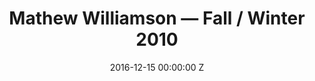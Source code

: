---
title: Mathew Williamson — Fall / Winter 2010
date: 2016-12-15 00:00:00 Z
position: 1
image: "/uploads/mathew-williamson-fw10-feature.jpg"
images:
- "/uploads/mathew-williamson-fw10-01.jpg"
- "/uploads/mathew-williamson-fw10-02.jpg"
- "/uploads/mathew-williamson-fw10-03.jpg"
- "/uploads/mathew-williamson-fw10-04.jpg"
- "/uploads/mathew-williamson-fw10-05.jpg"
- "/uploads/mathew-williamson-fw10-06.jpg"
- "/uploads/mathew-williamson-fw10-07.jpg"
- "/uploads/mathew-williamson-fw10-08.jpg"
- "/uploads/mathew-williamson-fw10-09.jpg"
- "/uploads/mathew-williamson-fw10-10.jpg"
- "/uploads/mathew-williamson-fw10-11.jpg"
- "/uploads/mathew-williamson-fw10-12.jpg"
- "/uploads/mathew-williamson-fw10-13.jpg"
- "/uploads/mathew-williamson-fw10-14.jpg"
- "/uploads/mathew-williamson-fw10-15.jpg"
- "/uploads/mathew-williamson-fw10-16.jpg"
- "/uploads/mathew-williamson-fw10-17.jpg"
- "/uploads/mathew-williamson-fw10-18.jpg"
- "/uploads/mathew-williamson-fw10-19.jpg"
- "/uploads/mathew-williamson-fw10-20.jpg"
- "/uploads/mathew-williamson-fw10-21.jpg"
- "/uploads/mathew-williamson-fw10-22.jpg"
- "/uploads/mathew-williamson-fw10-23.jpg"
- "/uploads/mathew-williamson-fw10-24.jpg"
- "/uploads/mathew-williamson-fw10-25.jpg"
- "/uploads/mathew-williamson-fw10-26.jpg"
- "/uploads/mathew-williamson-fw10-27.jpg"
- "/uploads/mathew-williamson-fw10-28.jpg"
- "/uploads/mathew-williamson-fw10-29.jpg"
- "/uploads/mathew-williamson-fw10-30.jpg"
- "/uploads/mathew-williamson-fw10-31.jpg"
- "/uploads/mathew-williamson-fw10-32.jpg"
- "/uploads/mathew-williamson-fw10-33.jpg"
- "/uploads/mathew-williamson-fw10-34.jpg"
- "/uploads/mathew-williamson-fw10-35.jpg"
- "/uploads/mathew-williamson-fw10-36.jpg"
- "/uploads/mathew-williamson-fw10-37.jpg"
- "/uploads/mathew-williamson-fw10-38.jpg"
- "/uploads/mathew-williamson-fw10-39.jpg"
- "/uploads/mathew-williamson-fw10-40.jpg"
- "/uploads/mathew-williamson-fw10-41.jpg"
client: Mathew Williamson
season: Fall / Winter 2010
layout: project-runway
---